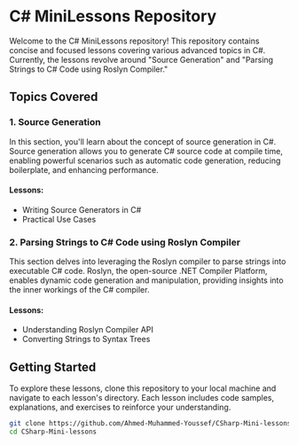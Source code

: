 # C# MiniLessons Repository

Welcome to the C# MiniLessons repository! This repository contains concise and focused lessons covering various advanced topics in C#. Currently, the lessons revolve around "Source Generation" and "Parsing Strings to C# Code using Roslyn Compiler."

## Topics Covered

### 1. Source Generation
In this section, you'll learn about the concept of source generation in C#. Source generation allows you to generate C# source code at compile time, enabling powerful scenarios such as automatic code generation, reducing boilerplate, and enhancing performance.

#### Lessons:
- Writing Source Generators in C#
- Practical Use Cases

### 2. Parsing Strings to C# Code using Roslyn Compiler
This section delves into leveraging the Roslyn compiler to parse strings into executable C# code. Roslyn, the open-source .NET Compiler Platform, enables dynamic code generation and manipulation, providing insights into the inner workings of the C# compiler.

#### Lessons:
- Understanding Roslyn Compiler API
- Converting Strings to Syntax Trees

## Getting Started
To explore these lessons, clone this repository to your local machine and navigate to each lesson's directory. Each lesson includes code samples, explanations, and exercises to reinforce your understanding.

```bash
git clone https://github.com/Ahmed-Muhammed-Youssef/CSharp-Mini-lessons.git
cd CSharp-Mini-lessons
```
